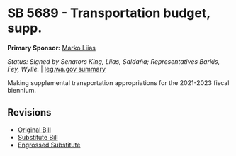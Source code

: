 # SB 5689 - Transportation budget, supp.
**Primary Sponsor:** [Marko Liias](/person/leg/marko.liias.md)

*Status: Signed by Senators King, Liias, Saldaña; Representatives Barkis, Fey, Wylie.* | [leg.wa.gov summary](https://app.leg.wa.gov/billsummary?BillNumber=5689&Year=2021)

Making supplemental transportation appropriations for the 2021-2023 fiscal biennium.

## Revisions
* [Original Bill](1/)
* [Substitute Bill](S/)
* [Engrossed Substitute](S.E/)